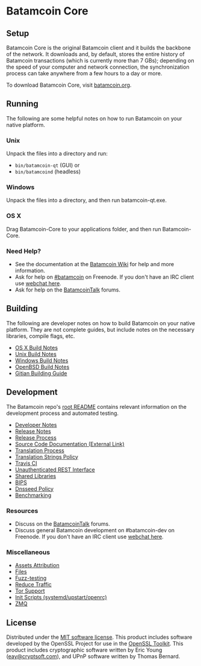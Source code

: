 Batamcoin Core
=============

Setup
---------------------
Batamcoin Core is the original Batamcoin client and it builds the backbone of the network. It downloads and, by default, stores the entire history of Batamcoin transactions (which is currently more than 7 GBs); depending on the speed of your computer and network connection, the synchronization process can take anywhere from a few hours to a day or more.

To download Batamcoin Core, visit [batamcoin.org](https://batamcoin.org).

Running
---------------------
The following are some helpful notes on how to run Batamcoin on your native platform.

### Unix

Unpack the files into a directory and run:

- `bin/batamcoin-qt` (GUI) or
- `bin/batamcoind` (headless)

### Windows

Unpack the files into a directory, and then run batamcoin-qt.exe.

### OS X

Drag Batamcoin-Core to your applications folder, and then run Batamcoin-Core.

### Need Help?

* See the documentation at the [Batamcoin Wiki](https://batamcoin.info/)
for help and more information.
* Ask for help on [#batamcoin](http://webchat.freenode.net?channels=batamcoin) on Freenode. If you don't have an IRC client use [webchat here](http://webchat.freenode.net?channels=batamcoin).
* Ask for help on the [BatamcoinTalk](https://batamcointalk.io/) forums.

Building
---------------------
The following are developer notes on how to build Batamcoin on your native platform. They are not complete guides, but include notes on the necessary libraries, compile flags, etc.

- [OS X Build Notes](build-osx.md)
- [Unix Build Notes](build-unix.md)
- [Windows Build Notes](build-windows.md)
- [OpenBSD Build Notes](build-openbsd.md)
- [Gitian Building Guide](gitian-building.md)

Development
---------------------
The Batamcoin repo's [root README](/README.md) contains relevant information on the development process and automated testing.

- [Developer Notes](developer-notes.md)
- [Release Notes](release-notes.md)
- [Release Process](release-process.md)
- [Source Code Documentation (External Link)](https://dev.visucore.com/batamcoin/doxygen/)
- [Translation Process](translation_process.md)
- [Translation Strings Policy](translation_strings_policy.md)
- [Travis CI](travis-ci.md)
- [Unauthenticated REST Interface](REST-interface.md)
- [Shared Libraries](shared-libraries.md)
- [BIPS](bips.md)
- [Dnsseed Policy](dnsseed-policy.md)
- [Benchmarking](benchmarking.md)

### Resources
* Discuss on the [BatamcoinTalk](https://batamcointalk.io/) forums.
* Discuss general Batamcoin development on #batamcoin-dev on Freenode. If you don't have an IRC client use [webchat here](http://webchat.freenode.net/?channels=batamcoin-dev).

### Miscellaneous
- [Assets Attribution](assets-attribution.md)
- [Files](files.md)
- [Fuzz-testing](fuzzing.md)
- [Reduce Traffic](reduce-traffic.md)
- [Tor Support](tor.md)
- [Init Scripts (systemd/upstart/openrc)](init.md)
- [ZMQ](zmq.md)

License
---------------------
Distributed under the [MIT software license](/COPYING).
This product includes software developed by the OpenSSL Project for use in the [OpenSSL Toolkit](https://www.openssl.org/). This product includes
cryptographic software written by Eric Young ([eay@cryptsoft.com](mailto:eay@cryptsoft.com)), and UPnP software written by Thomas Bernard.
